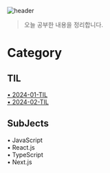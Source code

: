 ![header](<https://capsule-render.vercel.app/api?type=rounded&color=auto&height=300&section=header&text=TIL&fontSize=60&desc=(Today%20I%20Learning)>)

> 오늘 공부한 내용을 정리합니다.

# Category

## TIL

[• 2024-01-TIL](https://github.com/tyranoboy1/TIL/tree/main/TIL/2024.01)<br/>
[• 2024-02-TIL](https://github.com/tyranoboy1/TIL/tree/main/TIL/2024.02)

## SubJects

• JavaScript<br/>
• React.js<br/>
• TypeScript<br/>
• Next.js
